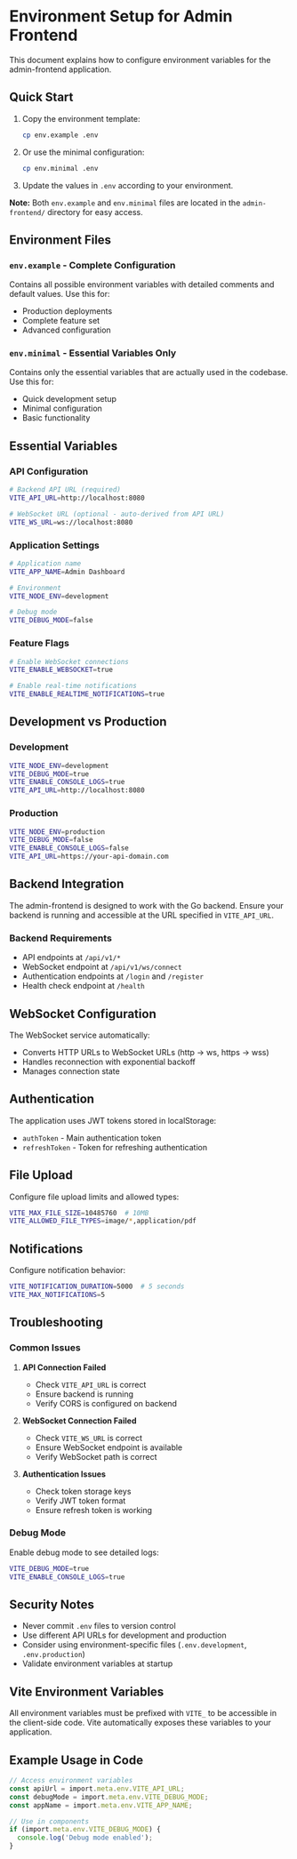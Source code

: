 # Environment Setup for Admin Frontend

This document explains how to configure environment variables for the admin-frontend application.

## Quick Start

1. Copy the environment template:
   ```bash
   cp env.example .env
   ```

2. Or use the minimal configuration:
   ```bash
   cp env.minimal .env
   ```

3. Update the values in `.env` according to your environment.

**Note:** Both `env.example` and `env.minimal` files are located in the `admin-frontend/` directory for easy access.

## Environment Files

### `env.example` - Complete Configuration
Contains all possible environment variables with detailed comments and default values. Use this for:
- Production deployments
- Complete feature set
- Advanced configuration

### `env.minimal` - Essential Variables Only
Contains only the essential variables that are actually used in the codebase. Use this for:
- Quick development setup
- Minimal configuration
- Basic functionality

## Essential Variables

### API Configuration
```bash
# Backend API URL (required)
VITE_API_URL=http://localhost:8080

# WebSocket URL (optional - auto-derived from API URL)
VITE_WS_URL=ws://localhost:8080
```

### Application Settings
```bash
# Application name
VITE_APP_NAME=Admin Dashboard

# Environment
VITE_NODE_ENV=development

# Debug mode
VITE_DEBUG_MODE=false
```

### Feature Flags
```bash
# Enable WebSocket connections
VITE_ENABLE_WEBSOCKET=true

# Enable real-time notifications
VITE_ENABLE_REALTIME_NOTIFICATIONS=true
```

## Development vs Production

### Development
```bash
VITE_NODE_ENV=development
VITE_DEBUG_MODE=true
VITE_ENABLE_CONSOLE_LOGS=true
VITE_API_URL=http://localhost:8080
```

### Production
```bash
VITE_NODE_ENV=production
VITE_DEBUG_MODE=false
VITE_ENABLE_CONSOLE_LOGS=false
VITE_API_URL=https://your-api-domain.com
```

## Backend Integration

The admin-frontend is designed to work with the Go backend. Ensure your backend is running and accessible at the URL specified in `VITE_API_URL`.

### Backend Requirements
- API endpoints at `/api/v1/*`
- WebSocket endpoint at `/api/v1/ws/connect`
- Authentication endpoints at `/login` and `/register`
- Health check endpoint at `/health`

## WebSocket Configuration

The WebSocket service automatically:
- Converts HTTP URLs to WebSocket URLs (http → ws, https → wss)
- Handles reconnection with exponential backoff
- Manages connection state

## Authentication

The application uses JWT tokens stored in localStorage:
- `authToken` - Main authentication token
- `refreshToken` - Token for refreshing authentication

## File Upload

Configure file upload limits and allowed types:
```bash
VITE_MAX_FILE_SIZE=10485760  # 10MB
VITE_ALLOWED_FILE_TYPES=image/*,application/pdf
```

## Notifications

Configure notification behavior:
```bash
VITE_NOTIFICATION_DURATION=5000  # 5 seconds
VITE_MAX_NOTIFICATIONS=5
```

## Troubleshooting

### Common Issues

1. **API Connection Failed**
   - Check `VITE_API_URL` is correct
   - Ensure backend is running
   - Verify CORS is configured on backend

2. **WebSocket Connection Failed**
   - Check `VITE_WS_URL` is correct
   - Ensure WebSocket endpoint is available
   - Verify WebSocket path is correct

3. **Authentication Issues**
   - Check token storage keys
   - Verify JWT token format
   - Ensure refresh token is working

### Debug Mode

Enable debug mode to see detailed logs:
```bash
VITE_DEBUG_MODE=true
VITE_ENABLE_CONSOLE_LOGS=true
```

## Security Notes

- Never commit `.env` files to version control
- Use different API URLs for development and production
- Consider using environment-specific files (`.env.development`, `.env.production`)
- Validate environment variables at startup

## Vite Environment Variables

All environment variables must be prefixed with `VITE_` to be accessible in the client-side code. Vite automatically exposes these variables to your application.

## Example Usage in Code

```typescript
// Access environment variables
const apiUrl = import.meta.env.VITE_API_URL;
const debugMode = import.meta.env.VITE_DEBUG_MODE;
const appName = import.meta.env.VITE_APP_NAME;

// Use in components
if (import.meta.env.VITE_DEBUG_MODE) {
  console.log('Debug mode enabled');
}
``` 
